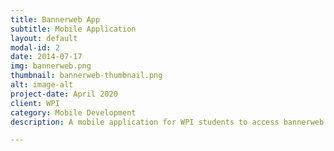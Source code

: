 ```yaml
---
title: Bannerweb App
subtitle: Mobile Application
layout: default
modal-id: 2
date: 2014-07-17
img: bannerweb.png
thumbnail: bannerweb-thumbnail.png
alt: image-alt
project-date: April 2020
client: WPI
category: Mobile Development
description: A mobile application for WPI students to access bannerweb from their phones. This app prompts the user for login information and can store it safely on the device, and then uses http requests to get user data from the bannerweb website.

---
```

